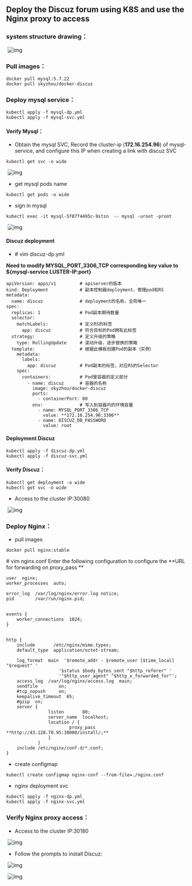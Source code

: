 



## **Deploy the Discuz forum using K8S and use the Nginx proxy to access**

### **system structure drawing：**

​            ![img](https://wdoc-76491.picgzc.qpic.cn/MTY4ODg1MDk1MjI1NTg1NQ_948222_9L6CUv2WuVNdLTjJ_1626954296)            

### **Pull images：**

```
docker pull mysql:5.7.22
docker pull skyzhou/docker-discuz
```

### **Deploy mysql service：**

```
kubectl apply -f mysql-dp.yml
kubectl apply -f mysql-svc.yml
```

#### **Verify Mysql：**

- Obtain the mysql SVC, Record the cluster-ip (**172.16.254.96**) of mysql-service, and configure this IP  when creating a link with discuz SVC  

```
kubectl get svc -o wide
```

​            ![img](https://wdoc-76491.picgzc.qpic.cn/MTY4ODg1MDk1MjI1NTg1NQ_277283_holsXLC7IQ-D4KYn_1626858207)            

- get mysql pods name

```
kubectl get pods -o wide
```

- sign in mysql

```
kubectl exec -it mysql-5f87f4495c-9stsn  -- mysql -uroot -proot
```

​            ![img](https://wdoc-76491.picgzc.qpic.cn/MTY4ODg1MDk1MjI1NTg1NQ_831926_68YFjoYK-H6D8izs_1626858435)            



#### **Discuz deployment**

-  \# vim discuz-dp.yml

**Need to modify MYSQL_PORT_3306_TCP corresponding key value to ${mysql-service LUSTER-IP:port}**



```
apiVersion: apps/v1         # apiserver的版本
kind: Deployment            # 副本控制器deployment，管理pod和RS
metadata:
  name: discuz              # deployment的名称，全局唯一
spec:
  replicas: 1               # Pod副本期待数量
  selector:
    matchLabels:            # 定义RS的标签
      app: discuz           # 符合目标的Pod拥有此标签
  strategy:                 # 定义升级的策略
    type: RollingUpdate     # 滚动升级，逐步替换的策略
  template:                 # 根据此模板创建Pod的副本（实例）
    metadata:
      labels:
        app: discuz         # Pod副本的标签，对应RS的Selector
    spec:
      containers:           # Pod里容器的定义部分
        - name: discuz      # 容器的名称
          image: skyzhou/docker-discuz
          ports:
            - containerPort: 80
          env:              # 写入到容器内的环境容量
            - name: MYSQL_PORT_3306_TCP
              value: **172.16.254.96:3306**
            - name: DISCUZ_DB_PASSWORD
              value: root
```



#### **Deployment Discuz**

```
kubectl apply -f discuz-dp.yml
kubectl apply -f discuz-svc.yml
```



#### **Verify Discuz：**

```
kubectl get deployment -o wide
kubectl get svc -o wide
```

- Access to the cluster IP:30080

​            ![img](https://wdoc-76491.picgzc.qpic.cn/MTY4ODg1MDk1MjI1NTg1NQ_588843_1arpj8fKg9EpeZ01_1626858913)            



### **Deploy Nginx：**

- pull images

```
docker pull nginx:stable
```



  \# vim nginx.conf  Enter the following configuration to configure the **URL for forwarding on proxy_pass **

```
user  nginx;
worker_processes  auto;

error_log  /var/log/nginx/error.log notice;
pid        /var/run/nginx.pid;


events {
    worker_connections  1024;
}


http {
    include       /etc/nginx/mime.types;
    default_type  application/octet-stream;

    log_format  main  '$remote_addr - $remote_user [$time_local] "$request" '
                    '$status $body_bytes_sent "$http_referer" '
                    '"$http_user_agent" "$http_x_forwarded_for"';
    access_log  /var/log/nginx/access.log  main;
    sendfile        on;
    #tcp_nopush     on;
    keepalive_timeout  65;
    #gzip  on;
    server {
                listen       80;
                server_name  localhost;
                location / {
                        proxy_pass **http://43.128.70.95:30080/install/;**
                }
            }
    include /etc/nginx/conf.d/*.conf;
}
```

- create configmap

```
kubectl create configmap nginx-conf --from-file=./nginx.conf
```

- nginx deployment svc

```
kubectl apply -f nginx-dp.yml
kubectl apply -f nginx-svc.yml
```



### **Verify Nginx proxy access：**

- Access to the cluster IP:30180

​            ![img](https://wdoc-76491.picgzc.qpic.cn/MTY4ODg1MDk1MjI1NTg1NQ_800638_g61j3FSty8eF7MuQ_1626875803)            

- Follow the prompts to install Discuz:

​            ![img](https://wdoc-76491.picgzc.qpic.cn/MTY4ODg1MDk1MjI1NTg1NQ_843386_a3FSCzqulw-0DTEL_1626858941)            

​            ![img](https://wdoc-76491.picgzc.qpic.cn/MTY4ODg1MDk1MjI1NTg1NQ_596058_nkhtsEpvv-Mf_2d8_1626859011)            

